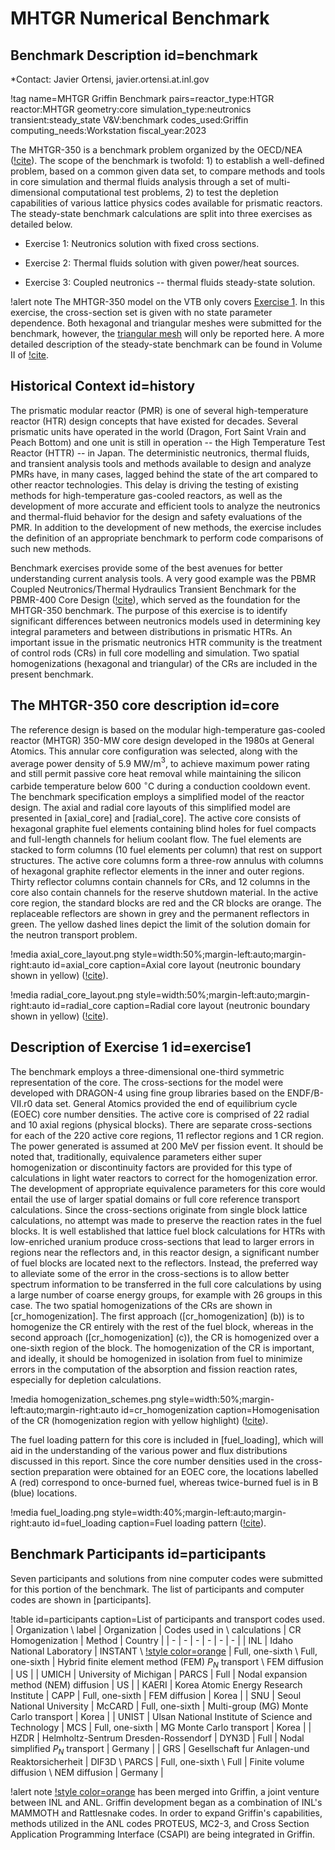 # MHTGR Numerical Benchmark

## Benchmark Description id=benchmark

*Contact: Javier Ortensi, javier.ortensi.at.inl.gov

!tag name=MHTGR Griffin Benchmark pairs=reactor_type:HTGR
                       reactor:MHTGR
                       geometry:core
                       simulation_type:neutronics
                       transient:steady_state
                       V&V:benchmark
                       codes_used:Griffin
                       computing_needs:Workstation
                       fiscal_year:2023

The MHTGR-350 is a benchmark problem organized by the OECD/NEA ([!cite](mhtgr_benchmark)).
The scope of the benchmark is twofold: 1) to establish a well-defined problem, based on a
common given data set, to compare methods and tools in core simulation and thermal fluids
analysis through a set of multi-dimensional computational test problems, 2) to test the depletion
capabilities of various lattice physics codes available for prismatic reactors.
The steady-state benchmark calculations are split into three exercises as detailed below.

- Exercise 1: Neutronics solution with fixed cross sections.

- Exercise 2: Thermal fluids solution with given power/heat sources.

- Exercise 3: Coupled neutronics -- thermal fluids steady-state solution.

!alert note
The MHTGR-350 model on the VTB only covers [Exercise 1](#exercise1).
In this exercise, the cross-section set is given with no state parameter dependence.
Both hexagonal and triangular meshes were submitted for the benchmark, however, the
[triangular mesh](#comp_mesh) will only be reported here.
A more detailed description of the steady-state benchmark can be found in
Volume II of [!cite](mhtgr_benchmark).

## Historical Context id=history

The prismatic modular reactor (PMR) is one of several
high-temperature reactor (HTR) design concepts that have existed for decades.
Several prismatic units have operated in the world (Dragon, Fort Saint Vrain
and Peach Bottom) and one unit is still in operation
-- the High Temperature Test Reactor (HTTR) -- in Japan.
The deterministic neutronics, thermal fluids, and transient analysis tools
and methods available to design and analyze PMRs have, in many cases,
lagged behind the state of the art compared to other reactor technologies.
This delay is driving the testing of existing methods for high-temperature
gas-cooled reactors, as well as the development of more accurate and
efficient tools to analyze the neutronics and thermal-fluid behavior
for the design and safety evaluations of the PMR.
In addition to the development of new methods,
the exercise includes the definition of an appropriate benchmark
to perform code comparisons of such new methods.

Benchmark exercises provide some of the best avenues for better understanding current
analysis tools.
A very good example was the PBMR Coupled Neutronics/Thermal Hydraulics
Transient Benchmark for the PBMR-400 Core Design ([!cite](PBMR400)), which served as the foundation for the
MHTGR-350 benchmark.
The purpose of this exercise is to identify significant differences between neutronics models
used in determining key integral parameters and between distributions in prismatic HTRs.
An important issue in the prismatic neutronics HTR community is the treatment of control rods (CRs) in full core
modelling and simulation.
Two spatial homogenizations (hexagonal and triangular) of the CRs are included in the present benchmark.

## The MHTGR-350 core description id=core

The reference design is based on the modular high-temperature gas-cooled reactor
(MHTGR) 350-MW core design developed in the 1980s at General Atomics.
This annular core configuration was selected, along with the average power
density of 5.9 MW/m$^3$, to achieve maximum power rating and still permit
passive core heat removal while maintaining the silicon carbide temperature
below 600 $^\circ$C during a conduction cooldown event.
The benchmark specification employs a simplified model of the reactor design.
The axial and radial core layouts of this simplified model are presented in
[axial_core] and [radial_core].
The active core consists of hexagonal graphite fuel elements containing blind holes for
fuel compacts and full-length channels for helium coolant flow.
The fuel elements are stacked to form columns (10 fuel elements per column) that rest on
support structures.
The active core columns form a three-row annulus with columns of hexagonal graphite
reflector elements in the inner and outer regions.
Thirty reflector columns contain channels for CRs, and 12 columns in the core also
contain channels for the reserve shutdown material.
In the active core region, the standard blocks are red and the CR blocks are orange.
The replaceable reflectors are shown in grey and the permanent reflectors in green.
The yellow dashed lines depict the limit of the solution domain for the
neutron transport problem.

!media axial_core_layout.png
       style=width:50%;margin-left:auto;margin-right:auto
       id=axial_core
       caption=Axial core layout (neutronic boundary shown in yellow) ([!cite](mhtgr_benchmark)).

!media radial_core_layout.png
       style=width:50%;margin-left:auto;margin-right:auto
       id=radial_core
       caption=Radial core layout (neutronic boundary shown in yellow) ([!cite](mhtgr_benchmark)).

## Description of Exercise 1 id=exercise1

The benchmark employs a three-dimensional one-third symmetric representation of the core.
The cross-sections for the model were developed with DRAGON-4 using fine group
libraries based on the ENDF/B-VII.r0 data set.
General Atomics provided the end of equilibrium cycle (EOEC) core number densities.
The active core is comprised of 22 radial and 10 axial regions (physical blocks).
There are separate cross-sections for each of the 220 active core regions, 11 reflector regions and 1 CR region.
The power generated is assumed at 200 MeV per fission event.
It should be noted that, traditionally, equivalence parameters  either super homogenization
or discontinuity factors  are provided for this type of calculations in light water reactors
to correct for the homogenization error.
The development of appropriate equivalence parameters for this core would entail the use of
larger spatial domains or full core reference transport calculations.
Since the cross-sections originate from single block lattice calculations,
no attempt was made to preserve the reaction rates in the fuel blocks.
It is well established that lattice fuel block calculations for HTRs with low-enriched uranium
produce cross-sections that lead to larger errors in regions near the reflectors and, in this
reactor design, a significant number of fuel blocks are located next to the reflectors.
Instead, the preferred way to alleviate some of the error in the cross-sections is to allow better
spectrum information to be transferred in the full core calculations by using a
large number of coarse energy groups, for example with 26 groups in this case.
The two spatial homogenizations of the CRs are shown in [cr_homogenization].
The first approach ([cr_homogenization] (b)) is to homogenize the CR entirely with the rest of the fuel block,
whereas in the second approach ([cr_homogenization] (c)), the CR is homogenized over a one-sixth region of the block.
The homogenization of the CR is important, and ideally, it should be homogenized in isolation
from fuel to minimize errors in the computation of the absorption and fission reaction rates,
especially for depletion calculations.

!media homogenization_schemes.png
       style=width:50%;margin-left:auto;margin-right:auto
       id=cr_homogenization
       caption=Homogenisation of the CR (homogenization region with yellow highlight) ([!cite](mhtgr_benchmark)).

The fuel loading pattern for this core is included in [fuel_loading], which will aid in the
understanding of the various power and flux distributions discussed in this report.
Since the core number densities used in the cross-section preparation were obtained for an EOEC
core, the locations labelled A (red) correspond to once-burned fuel, whereas twice-burned fuel is in B (blue) locations.

!media fuel_loading.png
       style=width:40%;margin-left:auto;margin-right:auto
       id=fuel_loading
       caption=Fuel loading pattern ([!cite](mhtgr_benchmark)).

## Benchmark Participants id=participants

Seven participants and solutions from nine computer codes were submitted for this portion
of the benchmark. The list of participants and computer codes are shown in [participants].

!table id=participants caption=List of participants and transport codes used.
| Organization \\ label | Organization | Codes used in \\ calculations | CR Homogenization | Method | Country |
|            -          |      -       |              -                |         -         |   -    |    -    |
|  INL  | Idaho National Laboratory | INSTANT \\ [!style color=orange](Rattlesnake*) | Full, one-sixth \\ Full, one-sixth | Hybrid finite element method (FEM) $P_N$ transport \\ FEM diffusion | US |
| UMICH | University of Michigan | PARCS | Full | Nodal expansion method (NEM) diffusion | US |
| KAERI | Korea Atomic Energy Research Institute | CAPP | Full, one-sixth | FEM diffusion | Korea |
| SNU   | Seoul National University | McCARD | Full, one-sixth | Multi-group (MG) Monte Carlo transport | Korea |
| UNIST | Ulsan National Institute of Science and Technology | MCS | Full, one-sixth | MG Monte Carlo transport | Korea |
| HZDR  | Helmholtz-Sentrum Dresden-Rossendorf | DYN3D | Full | Nodal simplified $P_N$ transport | Germany |
| GRS   | Gesellschaft fur Anlagen-und Reaktorsicherheit | DIF3D \\ PARCS | Full, one-sixth \\ Full | Finite volume diffusion \\ NEM diffusion | Germany |

!alert note
[!style color=orange](*Rattlesnake) has been merged into Griffin, a joint venture between INL and ANL.
Griffin development began as a combination of INL's MAMMOTH and Rattlesnake codes.
In order to expand Griffin's capabilities, methods utilized in the ANL codes
PROTEUS, MC2-3, and Cross Section Application Programming Interface (CSAPI) are being integrated in Griffin.


